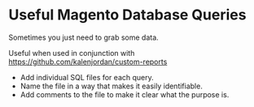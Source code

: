 # Useful Magento Database Queries

Sometimes you just need to grab some data.

Useful when used in conjunction with https://github.com/kalenjordan/custom-reports

* Add individual SQL files for each query.
* Name the file in a way that makes it easily identifiable.
* Add comments to the file to make it clear what the purpose is.
